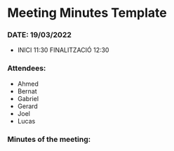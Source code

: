 # Meeting Minutes Template

### DATE: 19/03/2022 

- INICI 11:30 FINALITZACIÓ 12:30 

### Attendees:

- Ahmed
- Bernat
- Gabriel
- Gerard
- Joel
- Lucas

### Minutes of the meeting:
